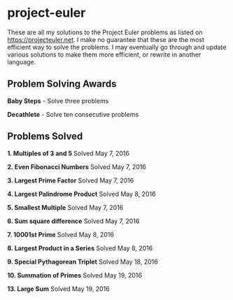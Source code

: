 # project-euler

These are all my solutions to the Project Euler problems as listed on https://projecteuler.net.
I make no guarantee that these are the most efficient way to solve the problems. I may eventually
go through and update various solutions to make them more efficient, or rewrite in another language.

## Problem Solving Awards

**Baby Steps** - Solve three problems

**Decathlete** - Solve ten consecutive problems

## Problems Solved

**1. Multiples of 3 and 5** Solved May 7, 2016

**2. Even Fibonacci Numbers** Solved May 7, 2016

**3. Largest Prime Factor** Solved May 7, 2016

**4. Largest Palindrome Product** Solved May 8, 2016

**5. Smallest Multiple** Solved May 7, 2016

**6. Sum square difference** Solved May 7, 2016

**7. 10001st Prime** Solved May 8, 2016

**8. Largest Product in a Series** Solved May 8, 2016

**9. Special Pythagorean Triplet** Solved May 18, 2016

**10. Summation of Primes** Solved May 19, 2016

**13. Large Sum** Solved May 19, 2016